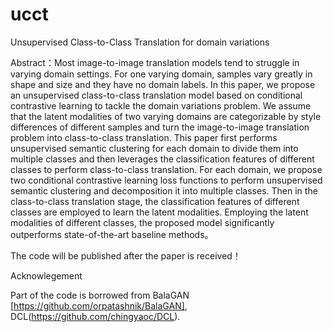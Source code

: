 # ucct
Unsupervised Class-to-Class Translation for domain variations


Abstract：Most image-to-image translation models tend to struggle in varying domain settings.
For one varying domain, samples vary greatly in shape and size and they have no
domain labels. In this paper, we propose an unsupervised class-to-class translation
model based on conditional contrastive learning to tackle the domain variations problem.
We assume that the latent modalities of two varying domains are categorizable by style
differences of different samples and turn the image-to-image translation problem into
class-to-class translation. This paper first performs unsupervised semantic clustering for
each domain to divide them into multiple classes and then leverages the classification
features of different classes to perform class-to-class translation. For each domain, we
propose two conditional contrastive learning loss functions to perform unsupervised
semantic clustering and decomposition it into multiple classes. Then in the class-to-class
translation stage, the classification features of different classes are employed to learn
the latent modalities. Employing the latent modalities of different classes, the proposed
model significantly outperforms state-of-the-art baseline methods。


The code will be published after the paper is received！

Acknowlegement

Part of the code is borrowed from BalaGAN [https://github.com/orpatashnik/BalaGAN], DCL(https://github.com/chingyaoc/DCL).
